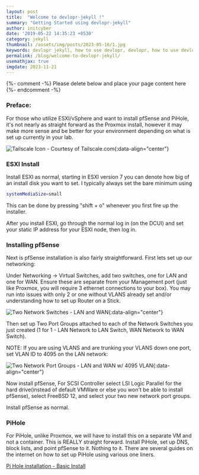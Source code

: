 ```yaml
---
layout: post
title:  "Welcome to devlopr-jekyll !"
summary: "Getting Started using devlopr-jekyll"
author: initcyber
date: '2019-05-22 14:35:23 +0530'
category: jekyll
thumbnail: /assets/img/posts/2023-05-16/1.jpg
keywords: devlopr jekyll, how to use devlopr, devlopr, how to use devlopr-jekyll, devlopr-jekyll tutorial,best jekyll themes
permalink: /blog/welcome-to-devlopr-jekyll/
usemathjax: true
imgdate: 2023-11-21
---
```


{%- comment -%} Please delete below and place your page content here {%- endcomment -%}

### Preface:
For those who utilize ESXI/vSphere and want to install pfSense and PiHole, it's not nearly as straight forward as the Proxmox install, however it may make more sense and be better for your environment depending on what is set up currently in your lab.

![Tailscale Icon - Courtesy of Tailscale.com](/assets/img/posts/{{page.imgdate}}/1.png){:data-align="center"}


### ESXI Install
Install ESXI as normal, starting in ESXI version 7 you can denote how big of an install disk you want to set. I typically always set the bare minimum using

```bash
systemMediaSize=small
```

This can be done by pressing "shift + o" whenever you first fire up the installer.

After you install ESXI, go through the normal log in (on the DCUI) and set your static IP address for your ESXI node, then log in.

### Installing pfSense

Next is pfSense installation is also fairly straightforward. First lets set up our networking:

Under Networking -> Virtual Switches, add two switches, one for LAN and one for WAN. Ensure these are separate from your Management port (just like Proxmox, you will require 3 ethernet connections to your box). You may run into issues with only 2 or one without VLANS already set and/or understanding how to set up Router on a Stick.

![Two Network Switches - LAN and WAN](/assets/img/posts/{{page.imgdate}}/2.png){:data-align="center"}

Then set up Two Port Groups attached to each of the Network Switches you just created (1 for 1 - LAN Network to LAN Switch, WAN Network to WAN Switch).

NOTE: If you are using VLANS and are trunking your VLANS down one port, set VLAN ID to 4095 on the LAN network:

![Two Network Port Groups - LAN and WAN w/ 4095 VLAN](/assets/img/posts/{{page.imgdate}}/3.png){:data-align="center"}

Now install pfSense, For SCSI Controller select LSI Logic Parallel for the hard drive(instead of default VMWare or else you won't be able to install pfSense), select FreeBSD 12, and select your two new network port groups.

Install pfSense as normal.


### PiHole

For PiHole, unlike Proxmox, we will have to install this on a separate VM and not a container. This is REALLY straight forward. Install PiHole, set up DNS, block lists, and point pfSense to it. Nothing to it. There are several guides on the internet on how to set up PiHole using various one liners. 

[Pi Hole installation - Basic Install](https://docs.pi-hole.net/main/basic-install/)

